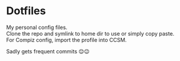 # Dotfiles
My personal config files. <br>
Clone the repo and symlink to home dir to use or simply copy paste.<br>
For Compiz config, import the profile into CCSM.<br>

Sadly gets frequent commits 😌😉
